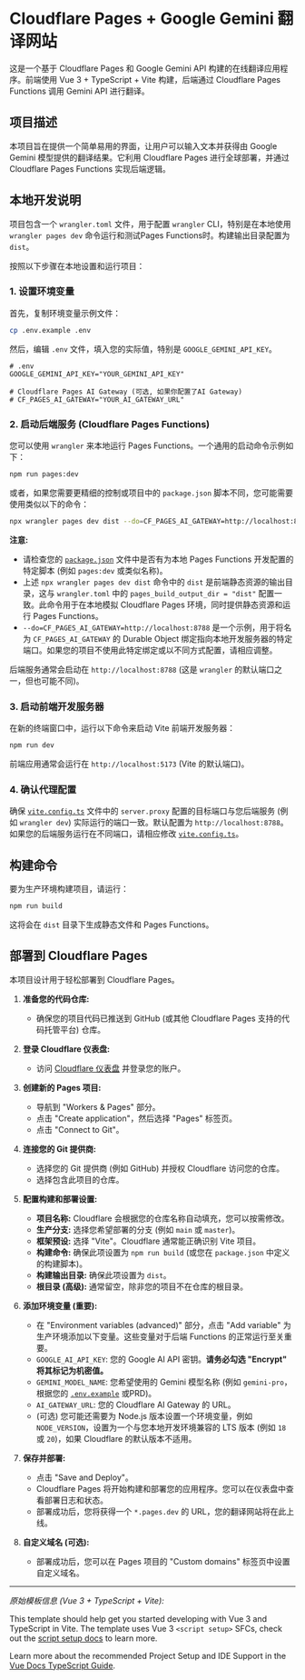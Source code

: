 # Cloudflare Pages + Google Gemini 翻译网站

这是一个基于 Cloudflare Pages 和 Google Gemini API 构建的在线翻译应用程序。前端使用 Vue 3 + TypeScript + Vite 构建，后端通过 Cloudflare Pages Functions 调用 Gemini API 进行翻译。

## 项目描述

本项目旨在提供一个简单易用的界面，让用户可以输入文本并获得由 Google Gemini 模型提供的翻译结果。它利用 Cloudflare Pages 进行全球部署，并通过 Cloudflare Pages Functions 实现后端逻辑。

## 本地开发说明

项目包含一个 `wrangler.toml` 文件，用于配置 `wrangler` CLI，特别是在本地使用 `wrangler pages dev` 命令运行和测试Pages Functions时。构建输出目录配置为 `dist`。

按照以下步骤在本地设置和运行项目：

### 1. 设置环境变量

首先，复制环境变量示例文件：

```bash
cp .env.example .env
```

然后，编辑 `.env` 文件，填入您的实际值，特别是 `GOOGLE_GEMINI_API_KEY`。

```
# .env
GOOGLE_GEMINI_API_KEY="YOUR_GEMINI_API_KEY"

# Cloudflare Pages AI Gateway (可选, 如果你配置了AI Gateway)
# CF_PAGES_AI_GATEWAY="YOUR_AI_GATEWAY_URL"
```

### 2. 启动后端服务 (Cloudflare Pages Functions)

您可以使用 `wrangler` 来本地运行 Pages Functions。一个通用的启动命令示例如下：

```bash
npm run pages:dev
```

或者，如果您需要更精细的控制或项目中的 `package.json` 脚本不同，您可能需要使用类似以下的命令：

```bash
npx wrangler pages dev dist --do=CF_PAGES_AI_GATEWAY=http://localhost:8788
```

**注意:**
*   请检查您的 [`package.json`](./package.json:1) 文件中是否有为本地 Pages Functions 开发配置的特定脚本 (例如 `pages:dev` 或类似名称)。
*   上述 `npx wrangler pages dev dist` 命令中的 `dist` 是前端静态资源的输出目录，这与 `wrangler.toml` 中的 `pages_build_output_dir = "dist"` 配置一致。此命令用于在本地模拟 Cloudflare Pages 环境，同时提供静态资源和运行 Pages Functions。
*   `--do=CF_PAGES_AI_GATEWAY=http://localhost:8788` 是一个示例，用于将名为 `CF_PAGES_AI_GATEWAY` 的 Durable Object 绑定指向本地开发服务器的特定端口。如果您的项目不使用此特定绑定或以不同方式配置，请相应调整。

后端服务通常会启动在 `http://localhost:8788` (这是 `wrangler` 的默认端口之一，但也可能不同)。

### 3. 启动前端开发服务器

在新的终端窗口中，运行以下命令来启动 Vite 前端开发服务器：

```bash
npm run dev
```

前端应用通常会运行在 `http://localhost:5173` (Vite 的默认端口)。

### 4. 确认代理配置

确保 [`vite.config.ts`](./vite.config.ts:1) 文件中的 `server.proxy` 配置的目标端口与您后端服务 (例如 `wrangler dev`) 实际运行的端口一致。默认配置为 `http://localhost:8788`。如果您的后端服务运行在不同端口，请相应修改 [`vite.config.ts`](./vite.config.ts:1)。

## 构建命令

要为生产环境构建项目，请运行：

```bash
npm run build
```

这将会在 `dist` 目录下生成静态文件和 Pages Functions。

## 部署到 Cloudflare Pages

本项目设计用于轻松部署到 Cloudflare Pages。

1.  **准备您的代码仓库:**
    *   确保您的项目代码已推送到 GitHub (或其他 Cloudflare Pages 支持的代码托管平台) 仓库。

2.  **登录 Cloudflare 仪表盘:**
    *   访问 [Cloudflare 仪表盘](https://dash.cloudflare.com/) 并登录您的账户。

3.  **创建新的 Pages 项目:**
    *   导航到 "Workers & Pages" 部分。
    *   点击 "Create application"，然后选择 "Pages" 标签页。
    *   点击 "Connect to Git"。

4.  **连接您的 Git 提供商:**
    *   选择您的 Git 提供商 (例如 GitHub) 并授权 Cloudflare 访问您的仓库。
    *   选择包含此项目的仓库。

5.  **配置构建和部署设置:**
    *   **项目名称:** Cloudflare 会根据您的仓库名称自动填充，您可以按需修改。
    *   **生产分支:** 选择您希望部署的分支 (例如 `main` 或 `master`)。
    *   **框架预设:** 选择 "Vite"。Cloudflare 通常能正确识别 Vite 项目。
    *   **构建命令:** 确保此项设置为 `npm run build` (或您在 `package.json` 中定义的构建脚本)。
    *   **构建输出目录:** 确保此项设置为 `dist`。
    *   **根目录 (高级):** 通常留空，除非您的项目不在仓库的根目录。

6.  **添加环境变量 (重要):**
    *   在 "Environment variables (advanced)" 部分，点击 "Add variable" 为生产环境添加以下变量。这些变量对于后端 Functions 的正常运行至关重要。
    *   `GOOGLE_AI_API_KEY`: 您的 Google AI API 密钥。**请务必勾选 "Encrypt" 将其标记为机密值。**
    *   `GEMINI_MODEL_NAME`: 您希望使用的 Gemini 模型名称 (例如 `gemini-pro`，根据您的 [`.env.example`](./.env.example:1) 或PRD)。
    *   `AI_GATEWAY_URL`: 您的 Cloudflare AI Gateway 的 URL。
    *   (可选) 您可能还需要为 Node.js 版本设置一个环境变量，例如 `NODE_VERSION`，设置为一个与您本地开发环境兼容的 LTS 版本 (例如 `18` 或 `20`)，如果 Cloudflare 的默认版本不适用。

7.  **保存并部署:**
    *   点击 "Save and Deploy"。
    *   Cloudflare Pages 将开始构建和部署您的应用程序。您可以在仪表盘中查看部署日志和状态。
    *   部署成功后，您将获得一个 `*.pages.dev` 的 URL，您的翻译网站将在此上线。

8.  **自定义域名 (可选):**
    *   部署成功后，您可以在 Pages 项目的 "Custom domains" 标签页中设置自定义域名。

---

*原始模板信息 (Vue 3 + TypeScript + Vite):*

This template should help get you started developing with Vue 3 and TypeScript in Vite. The template uses Vue 3 `<script setup>` SFCs, check out the [script setup docs](https://v3.vuejs.org/api/sfc-script-setup.html#sfc-script-setup) to learn more.

Learn more about the recommended Project Setup and IDE Support in the [Vue Docs TypeScript Guide](https://vuejs.org/guide/typescript/overview.html#project-setup).
